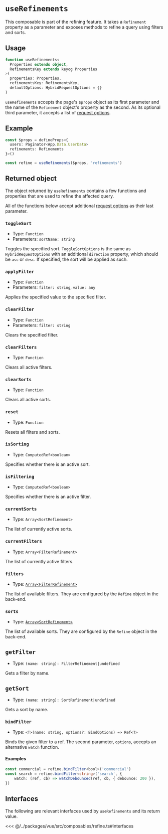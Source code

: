 # `useRefinements`

This composable is part of the refining feature. It takes a `Refinement` property as a parameter and exposes methods to refine a query using filters and sorts.

## Usage

```ts
function useRefinements<
  Properties extends object,
  RefinementsKey extends keyog Properties
>(
  properties: Properties,
  refinementsKey: RefinementsKey,
  defaultOptions: HybridRequestOptions = {}
)
```

`useRefinements` accepts the page's `$props` object as its first parameter and the name of the `Refinement` object's property as the second. As its optional third parameter, it accepts a list of [request options](../router/options.md).

## Example

```ts
const $props = defineProps<{
  users: Paginator<App.Data.UserData>
  refinements: Refinements
}>()

const refine = useRefinements($props, 'refinements')
```

## Returned object

The object returned by `useRefinements` contains a few functions and properties that are used to refine the affected query. 

All of the functions below accept additional [request options](../router/options.md) as their last parameter.

### `toggleSort`

- Type: `Function`
- Parameters: `sortName: string`

Toggles the specified sort. `ToggleSortOptions` is the same as `HybridRequestOptions` with an additional `direction` property, which should be `asc` or `desc`. If specified, the sort will be applied as such.

### `applyFilter`

- Type: `Function`
- Parameters: `filter: string`, `value: any`

Applies the specified value to the specified filter.

### `clearFilter`

- Type: `Function`
- Parameters: `filter: string`

Clears the specified filter.

### `clearFilters`

- Type: `Function`

Clears all active filters.

### `clearSorts`

- Type: `Function`

Clears all active sorts.

### `reset`

- Type: `Function`

Resets all filters and sorts.

### `isSorting`

- Type: `ComputedRef<boolean>`

Specifies whether there is an active sort.

### `isFiltering`

- Type: `ComputedRef<boolean>`

Specifies whether there is an active filter.

### `currentSorts`

- Type: `Array<SortRefinement>`

The list of currently active sorts.

### `currentFilters`

- Type: `Array<FilterRefinement>`

The list of currently active filters.

### `filters`

- Type: [`Array<FilterRefinement>`](#interfaces)

The list of available filters. They are configured by the `Refine` object in the back-end.

### `sorts`

- Type: [`Array<SortRefinement>`](#interfaces)

The list of available sorts. They are configured by the `Refine` object in the back-end.

## `getFilter`

- Type: `(name: string): FilterRefinement|undefined`

Gets a filter by name.

## `getSort`

- Type: `(name: string): SortRefinement|undefined`

Gets a sort by name.

### `bindFilter`

- Type: `<T>(name: string, options?: BindOptions) => Ref<T>`

Binds the given filter to a ref. The second parameter, `options`, accepts an alternative `watch` function.

#### Examples

```ts
const commercial = refine.bindFilter<bool>('commercial')
const search = refine.bindFilter<string>('search', {
	watch: (ref, cb) => watchDebounced(ref, cb, { debounce: 200 }),
})
```

## Interfaces

The following are relevant interfaces used by `useRefinements` and its return value.

<<< @/../packages/vue/src/composables/refine.ts#interfaces
